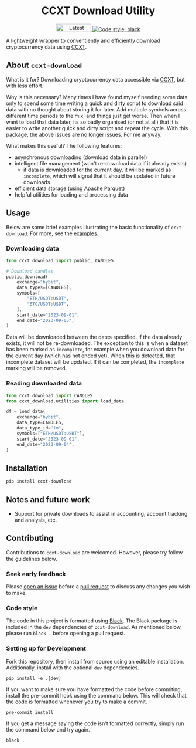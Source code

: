 
<h1 align="center">CCXT Download Utility</h1>

<p align="center">
  <a href="https://pypi.org/project/ccxt-download">
    <img src="https://img.shields.io/pypi/v/ccxt-download.svg?color=blue&style=plastic" alt="Latest version" width=95 height=20>
  </a>
  
  <a href="https://github.com/psf/black">
    <img alt="Code style: black" src="https://img.shields.io/badge/code%20style-black-000000.svg">
  </a>
  
</p>


A lightweight wrapper to conventiently and efficiently download 
cryptocurrency data using [CCXT](https://github.com/ccxt/ccxt).

## About `ccxt-download`

What is it for? Downloading cryptocurrency data accessible via 
[CCXT](https://github.com/ccxt/ccxt), but with less effort.

Why is this necessary? Many times I have found myself needing some data,
only to spend some time writing a quick and dirty script to download said 
data with no thought about storing it for later. Add multiple symbols across
different time periods to the mix, and things just get worse. Then when I 
want to load that data later, its so badly organised (or not at all) that it
is easier to write another quick and dirty script and repeat the cycle. With 
this package, the above issues are no longer issues. For me anyway.

What makes this useful? The following features:
- asynchronous downloading (download data in parallel)
- intelligent file management (won't re-download data if it already exists)
  - if data is downloaded for the current day, it will be marked as `incomplete`, 
  which will signal that it should be updated in future downloads
- efficient data storage (using [Apache Parquet](https://parquet.apache.org/))
- helpful utilities for loading and processing data


## Usage

Below are some brief examples illustrating the basic functionality of `ccxt-download`. 
For more, see the [examples](examples).


### Downloading data
```python
from ccxt_download import public, CANDLES

# Download candles
public.download(
    exchange="bybit",
    data_types=[CANDLES],
    symbols=[
        "ETH/USDT:USDT",
        "BTC/USDT:USDT",
    ],
    start_date="2023-09-01",
    end_date="2023-09-05",
)
```

Data will be downloaded between the dates specified. If the 
data already exists, it will not be re-downloaded. The exception to this 
is when a dataset has been marked as `incomplete`, for example when you 
download data for the current day (which has not ended yet). When this is
detected, that incomplete dataset will be updated. If it can be completed,
the `incomplete` marking will be removed.

### Reading downloaded data

```python
from ccxt_download import CANDLES
from ccxt_download.utilities import load_data

df = load_data(
    exchange="bybit",
    data_type=CANDLES,
    data_type_id="1m",
    symbols=["ETH/USDT:USDT"],
    start_date="2023-09-01",
    end_date="2023-09-04",
)
```


## Installation

```
pip install ccxt-download
```

## Notes and future work
- Support for private downloads to assist in accounting, account tracking
and analysis, etc.


## Contributing

Contributions to `ccxt-download` are welcomed. However, please try follow the
guidelines below.

### Seek early feedback
Please [open an issue](https://github.com/kieran-mackle/ccxt-download/issues)
before a [pull request](https://github.com/kieran-mackle/ccxt-download/pulls)
to discuss any changes you wish to make.

### Code style
The code in this project is formatted using [Black](https://github.com/psf/black). 
The Black package is included in the `dev` dependencies of `ccxt-download`.
As mentioned below, please run `black .` before opening a pull request.


### Setting up for Development
Fork this repository, then install from source using an editable installation. 
Additionally, install with the optional `dev` dependencies.

```
pip install -e .[dev]
```

If you want to make sure you have formatted the code before commiting, install
the pre-commit hook using the command below. This will check that the code
is formatted whenever you try to make a commit.

```
pre-commit install
```

If you get a message saying the code isn't formatted correctly, simply run the 
command below and try again.

```
black .
```
